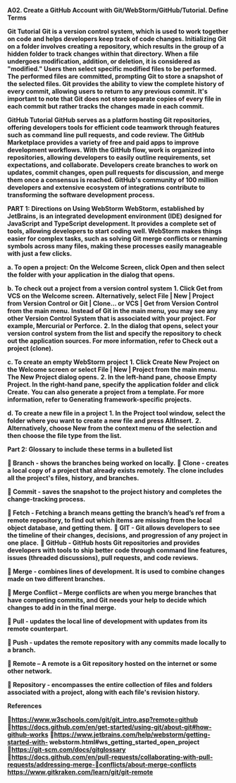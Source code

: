 **A02. Create a GitHub Account with Git/WebStorm/GitHub/Tutorial. Define Terms**

**Git Tutorial**
**Git is a version control system, which is used to work together on code and helps developers keep track of code changes. Initializing Git on a folder involves creating a repository, which results in the group of a hidden folder to track changes within that directory. When a file undergoes modification, addition, or deletion, it is considered as "modified." Users then select specific modified files to be performed. The performed files are committed, prompting Git to store a snapshot of the selected files. Git provides the ability to view the complete history of every commit, allowing users to return to any previous commit. It's important to note that Git does not store separate copies of every file in each commit but rather tracks the changes made in each commit.**

**GitHub Tutorial**
**GitHub serves as a platform hosting Git repositories, offering developers tools for efficient code teamwork through features such as command line pull requests, and code review. The GitHub Marketplace provides a variety of free and paid apps to improve development workflows. With the GitHub flow, work is organized into repositories, allowing developers to easily outline requirements, set expectations, and collaborate. Developers create branches to work on updates, commit changes, open pull requests for discussion, and merge them once a consensus is reached. GitHub's community of 100 million developers and extensive ecosystem of integrations contribute to transforming the software development process.**

**PART 1: Directions on Using WebStorm**
**WebStorm, established by JetBrains, is an integrated development environment (IDE) designed for JavaScript and TypeScript development. It provides a complete set of tools, allowing developers to start coding well. WebStorm makes things easier for complex tasks, such as solving Git merge conflicts or renaming symbols across many files, making these processes easily manageable with just a few clicks.**

**a. To open a project: On the Welcome Screen, click Open and then select the folder with your application in the dialog that opens.**

**b. To check out a project from a version control system**
**1. Click Get from VCS on the Welcome screen.**
**Alternatively, select File | New | Project from Version Control or Git | Clone… or VCS | Get from Version Control from the main menu.**
**Instead of Git in the main menu, you may see any other Version Control System that is associated with your project. For example, Mercurial or Perforce.**
**2. In the dialog that opens, select your version control system from the list and specify the repository to check out the application sources. For more information, refer to Check out a project (clone).**

**c. To create an empty WebStorm project**
**1. Click Create New Project on the Welcome screen or select File | New | Project from the main menu. The New Project dialog opens.**
**2. In the left-hand pane, choose Empty Project. In the right-hand pane, specify the application folder and click Create.**
**You can also generate a project from a template. For more information, refer to Generating framework-specific projects.**

**d. To create a new file in a project**
**1. In the Project tool window, select the folder where you want to create a new file and press AltInsert.**
**2. Alternatively, choose New from the context menu of the selection and then choose the file type from the list.**

**Part 2: Glossary to include these terms in a bulleted list**

** Branch - shows the branches being worked on locally.**
** Clone - creates a local copy of a project that already exists remotely. The clone includes all the project's files, history, and branches.**

** Commit - saves the snapshot to the project history and completes the change-tracking process.**

** Fetch - Fetching a branch means getting the branch’s head’s ref from a remote repository, to find out which items are missing from the local object database, and getting them.**
** GIT - Git allows developers to see the timeline of their changes, decisions, and progression of any project in one place.**
** GitHub - GitHub hosts Git repositories and provides developers with tools to ship better code through command line features, issues (threaded discussions), pull requests, and code reviews.**

** Merge - combines lines of development. It is used to combine changes made on two different branches.**

** Merge Conflict – Merge conflicts are when you merge branches that have competing commits, and Git needs your help to decide which changes to add in in the final merge.**

** Pull - updates the local line of development with updates from its remote counterpart.**

** Push - updates the remote repository with any commits made locally to a branch.**

** Remote – A remote is a Git repository hosted on the internet or some other network.**

** Repository - encompasses the entire collection of files and folders associated with a project, along with each file's revision history.**

**References**

**https://www.w3schools.com/git/git_intro.asp?remote=github**
**https://docs.github.com/en/get-started/using-git/about-git#how-github-works**
**https://www.jetbrains.com/help/webstorm/getting-started-with- webstorm.html#ws_getting_started_open_project**
**https://git-scm.com/docs/gitglossary**
**https://docs.github.com/en/pull-requests/collaborating-with-pull-requests/addressing-merge-conflicts/about-merge-conflicts**
**https://www.gitkraken.com/learn/git/git-remote**
